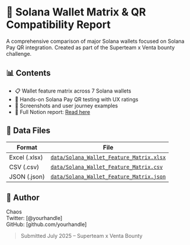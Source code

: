 # 🔐 Solana Wallet Matrix & QR Compatibility Report

A comprehensive comparison of major Solana wallets focused on Solana Pay QR integration. Created as part of the Superteam x Venta bounty challenge.

## 📊 Contents

- 📋 Wallet feature matrix across 7 Solana wallets
- 🧪 Hands-on Solana Pay QR testing with UX ratings
- 📎 Screenshots and user journey examples
- 🔗 Full Notion report: [Read here](https://www.notion.so/Solana-Wallet-Matrix-QR-Compatibility-Report-22a7cee3aeb7803e8d11d88bfce742b6)

## 📂 Data Files

| Format | File |
|--------|------|
| Excel (.xlsx) | [`data/Solana_Wallet_Feature_Matrix.xlsx`](./data/Solana_Wallet_Feature_Matrix.xlsx) |
| CSV (.csv)    | [`data/Solana_Wallet_Feature_Matrix.csv`](./data/Solana_Wallet_Feature_Matrix.csv) |
| JSON (.json)  | [`data/Solana_Wallet_Feature_Matrix.json`](./data/Solana_Wallet_Feature_Matrix.json) |

## 🧠 Author

Chaos  
Twitter: [@yourhandle]  
GitHub: [github.com/yourhandle]

> Submitted July 2025 – Superteam x Venta Bounty
